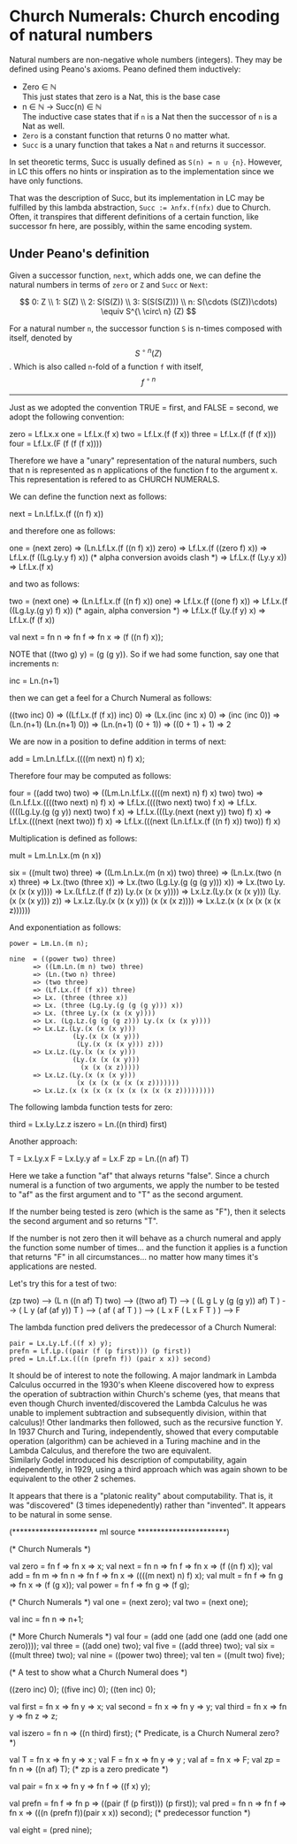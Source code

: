 # Church Numerals: Church encoding of natural numbers

Natural numbers are non-negative whole numbers (integers). They may be defined using Peano's axioms. Peano defined them inductively: 
- Zero ∈ ℕ    
  This just states that zero is a Nat, this is the base case
- n ∈ ℕ -> Succ(n) ∈ ℕ    
  The inductive case states that if `n` is a Nat then the successor of `n` is a Nat as well.
- `Zero` is a constant function that returns 0 no matter what.
- `Succ` is a unary function that takes a Nat `n` and returns it successor. 

In set theoretic terms, Succ is usually defined as `S(n) = n ∪ {n}`. However, in LC this offers no hints or inspiration as to the implementation since we have only functions.

That was the description of Succ, but its implementation in LC may be fulfilled by this lambda abstraction, `Succ := λnfx.f(nfx)` due to Church. Often, it transpires that different definitions of a certain function, like successor fn here, are possibly, within the same encoding system.


## Under Peano's definition

Given a successor function, `next`, which adds one, we can define the natural numbers in terms of `zero` or `Z` and `Succ` or `Next`:

$$
0: Z \\
1: S(Z) \\
2: S(S(Z)) \\
3: S(S(S(Z))) \\
n: S(\cdots (S(Z))\cdots) \equiv S^{\ \circ\ n} (Z)
$$

For a natural number `n`, the successor function `S` is n-times composed with itself, denoted by $$S^{\ \circ\ n} (Z)$$. Which is also called `n`-fold of a function `f` with itself, $$f^{\ \circ\ n}$$



---

<????>

Just as we adopted the convention TRUE = first, and FALSE = second, we adopt the following convention:

zero  = Lf.Lx.x
one   = Lf.Lx.(f x)
two   = Lf.Lx.(f (f x))
three = Lf.Lx.(f (f (f x)))
four  = Lf.Lx.(F (f (f (f x))))


Therefore we have a "unary" representation of the natural
numbers, such that n is represented as n applications of the
function f to the argument x. This representation is refered to as
CHURCH NUMERALS. 

We can define the function next as follows:

  next = Ln.Lf.Lx.(f ((n f) x))

and therefore one as follows:

  one = (next zero)
      => (Ln.Lf.Lx.(f ((n f) x)) zero)
      => Lf.Lx.(f ((zero f) x))
      => Lf.Lx.(f ((Lg.Ly.y f) x)) (* alpha conversion avoids clash *)
      => Lf.Lx.(f (Ly.y x))
      => Lf.Lx.(f x)

and two as follows:

  two = (next one)
      => (Ln.Lf.Lx.(f ((n f) x)) one)
      => Lf.Lx.(f ((one f) x))
      => Lf.Lx.(f ((Lg.Ly.(g y) f) x)) (* again, alpha conversion *)
      => Lf.Lx.(f (Ly.(f y) x)
      => Lf.Lx.(f (f x))

val next = fn n => fn f => fn x => (f ((n f) x));

NOTE that ((two g) y) = (g (g y)). So if we had some function, say
one that increments n:
 
   inc = Ln.(n+1)

then we can get a feel for a Church Numeral as follows:

   ((two inc) 0)
   => ((Lf.Lx.(f (f x)) inc) 0)
   => (Lx.(inc (inc x) 0)
   => (inc (inc 0))
   => (Ln.(n+1) (Ln.(n+1) 0))
   => (Ln.(n+1) (0 + 1))
   => ((0 + 1) + 1)
   => 2

We are now in a position to define addition in terms of next:

   add = Lm.Ln.Lf.Lx.((((m next) n) f) x);

Therefore four may be computed as follows:

   four = ((add two) two)
        => ((Lm.Ln.Lf.Lx.((((m next) n) f) x) two) two)
        => (Ln.Lf.Lx.((((two next) n) f) x)
        => Lf.Lx.((((two next) two) f x)
        => Lf.Lx.((((Lg.Ly.(g (g y)) next) two) f x)
        => Lf.Lx.(((Ly.(next (next y)) two) f) x)
        => Lf.Lx.(((next (next two)) f) x)
        => Lf.Lx.(((next (Ln.Lf.Lx.(f ((n f) x)) two)) f) x)


Multiplication is defined as follows:

   mult = Lm.Ln.Lx.(m (n x))

   six  = ((mult two) three)
        => ((Lm.Ln.Lx.(m (n x)) two) three)
        => (Ln.Lx.(two (n x) three)
        => Lx.(two (three x))
        => Lx.(two (Lg.Ly.(g (g (g y))) x))
        => Lx.(two Ly.(x (x (x y))))
        => Lx.(Lf.Lz.(f (f z)) Ly.(x (x (x y))))
        => Lx.Lz.(Ly.(x (x (x y))) (Ly.(x (x (x y))) z))
        => Lx.Lz.(Ly.(x (x (x y))) (x (x (x z))))
        => Lx.Lz.(x (x (x (x (x (x z))))))


And exponentiation as follows:

    power = Lm.Ln.(m n);

    nine  = ((power two) three)
          => ((Lm.Ln.(m n) two) three)
          => (Ln.(two n) three)
          => (two three)
          => (Lf.Lx.(f (f x)) three)
          => Lx. (three (three x))
          => Lx. (three (Lg.Ly.(g (g (g y))) x))
          => Lx. (three Ly.(x (x (x y))))
          => Lx. (Lg.Lz.(g (g (g z))) Ly.(x (x (x y))))
          => Lx.Lz.(Ly.(x (x (x y))) 
                    (Ly.(x (x (x y)))
                     (Ly.(x (x (x y))) z)))
          => Lx.Lz.(Ly.(x (x (x y)))
                    (Ly.(x (x (x y)))
                      (x (x (x z)))))
          => Lx.Lz.(Ly.(x (x (x y)))
                     (x (x (x (x (x (x z)))))))
          => Lx.Lz.(x (x (x (x (x (x (x (x (x z)))))))))


The following lambda function tests for zero:

   third = Lx.Ly.Lz.z
   iszero = Ln.((n third) first)

Another approach:

   T = Lx.Ly.x
   F = Lx.Ly.y
   af = Lx.F
   zp = Ln.((n af) T)

Here we take a function "af" that always returns "false".
Since a church numeral is a function of two arguments, we
apply the number to be tested to "af" as the first argument 
and to "T" as the second argument.  

If the number being tested is zero (which is the same as "F"), then 
it selects the second argument and so returns "T".

If the number is not zero then it will behave as a church
numeral and apply the function some number of times...
and the function it applies is a function that returns "F" in all
circumstances... no matter how many times it's applications are nested.

Let's try this for a test of two:

(zp two)  -->  (L n ((n af) T) two) --> ((two af) T)
          -->  ( (L g L y (g (g y)) af) T )
          -->  ( L y (af (af y)) T )
          -->  ( af ( af T ) )
          -->  ( L x F ( L x F T ) )
          -->  F


The lambda function pred delivers the predecessor of a
Church Numeral:


    pair = Lx.Ly.Lf.((f x) y);
    prefn = Lf.Lp.((pair (f (p first))) (p first))
    pred = Ln.Lf.Lx.(((n (prefn f)) (pair x x)) second)

   
It should be of interest to note the following. A major
landmark in Lambda Calculus occurred in the 1930's when
Kleene discovered how to express the operation of
subtraction within Church's scheme (yes, that means that even
though Church invented/discovered the Lambda Calculus he was
unable to implement subtraction and subsequently division, within
that calculus)! Other landmarks then followed, such as the recursive 
function Y. In 1937 Church and Turing, independently, showed that every 
computable operation (algorithm) can be achieved in a Turing machine
and in the Lambda Calculus, and therefore the two are equivalent.  
Similarly Godel introduced his description of computability, again 
independently, in 1929, using a third approach which was again shown 
to be equivalent to the other 2 schemes.

It appears that there is a "platonic reality" about
computability. That is, it was "discovered" (3 times idepenedently)
rather than "invented". It appears to be natural in some
sense.


(********************** ml source ***********************)

(* Church Numerals *)

val zero = fn f => fn x => x;
val next = fn n => fn f => fn x => (f ((n f) x));
val add = fn m => fn n => fn f => fn x => ((((m next) n) f) x);
val mult = fn f => fn g => fn x => (f (g x));
val power = fn f => fn g => (f g);

(* Church Numerals *)
val one = (next zero);
val two = (next one);

val inc = fn n => n+1;

(* More Church Numerals *)
val four = (add one (add one (add one (add one zero))));
val three = ((add one) two);
val five = ((add three) two);
val six = ((mult three) two);
val nine = ((power two) three);
val ten = ((mult two) five);

(* A test to show what a Church Numeral does *)

((zero inc) 0);
((five inc) 0);
((ten inc) 0);

val first = fn x => fn y => x;
val second = fn x => fn y => y;
val third = fn x => fn y => fn z => z;

val iszero = fn n => ((n third) first);
(* Predicate, is a Church Numeral zero? *)

val T = fn x => fn y => x ;
val F = fn x => fn y => y ;
val af = fn x => F;
val zp = fn n => ((n af) T);  (* zp is a zero predicate *)

val pair = fn x => fn y => fn f => ((f x) y);

val prefn = fn f => fn p => ((pair (f (p first))) (p first));
val pred = fn n => fn f => fn x => (((n (prefn f))(pair x x)) second);
(* predecessor function *)

val eight = (pred nine);
